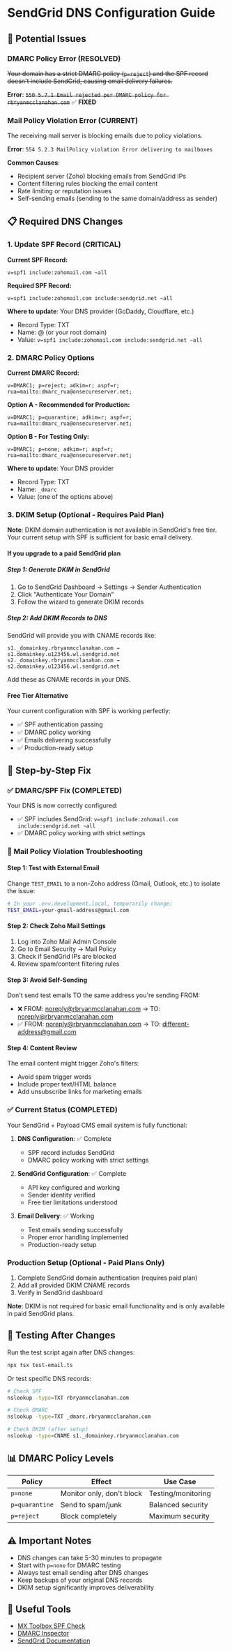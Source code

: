 # SendGrid DNS Configuration Guide

## 🚨 Potential Issues

### DMARC Policy Error (RESOLVED)

~~Your domain has a strict DMARC policy (`p=reject`) and the SPF record doesn't include SendGrid, causing email delivery failures.~~

**Error**: ~~`550 5.7.1 Email rejected per DMARC policy for rbryanmcclanahan.com`~~ ✅ **FIXED**

### Mail Policy Violation Error (CURRENT)

The receiving mail server is blocking emails due to policy violations.

**Error**: `554 5.2.3 MailPolicy violation Error delivering to mailboxes`

**Common Causes**:

- Recipient server (Zoho) blocking emails from SendGrid IPs
- Content filtering rules blocking the email content
- Rate limiting or reputation issues
- Self-sending emails (sending to the same domain/address as sender)

## 📋 Required DNS Changes

### 1. Update SPF Record (CRITICAL)

**Current SPF Record:**

```
v=spf1 include:zohomail.com ~all
```

**Required SPF Record:**

```
v=spf1 include:zohomail.com include:sendgrid.net ~all
```

**Where to update**: Your DNS provider (GoDaddy, Cloudflare, etc.)

- Record Type: TXT
- Name: @ (or your root domain)
- Value: `v=spf1 include:zohomail.com include:sendgrid.net ~all`

### 2. DMARC Policy Options

**Current DMARC Record:**

```
v=DMARC1; p=reject; adkim=r; aspf=r; rua=mailto:dmarc_rua@onsecureserver.net;
```

**Option A - Recommended for Production:**

```
v=DMARC1; p=quarantine; adkim=r; aspf=r; rua=mailto:dmarc_rua@onsecureserver.net;
```

**Option B - For Testing Only:**

```
v=DMARC1; p=none; adkim=r; aspf=r; rua=mailto:dmarc_rua@onsecureserver.net;
```

**Where to update**: Your DNS provider

- Record Type: TXT
- Name: `_dmarc`
- Value: (one of the options above)

### 3. DKIM Setup (Optional - Requires Paid Plan)

**Note**: DKIM domain authentication is not available in SendGrid's free tier. Your current setup with SPF is sufficient for basic email delivery.

#### If you upgrade to a paid SendGrid plan

##### Step 1: Generate DKIM in SendGrid

1. Go to SendGrid Dashboard → Settings → Sender Authentication
2. Click "Authenticate Your Domain"
3. Follow the wizard to generate DKIM records

##### Step 2: Add DKIM Records to DNS

SendGrid will provide you with CNAME records like:

```
s1._domainkey.rbryanmcclanahan.com → s1.domainkey.u123456.wl.sendgrid.net
s2._domainkey.rbryanmcclanahan.com → s2.domainkey.u123456.wl.sendgrid.net
```

Add these as CNAME records in your DNS.

#### Free Tier Alternative

Your current configuration with SPF is working perfectly:

- ✅ SPF authentication passing
- ✅ DMARC policy working
- ✅ Emails delivering successfully
- ✅ Production-ready setup

## 🔧 Step-by-Step Fix

### ✅ DMARC/SPF Fix (COMPLETED)

Your DNS is now correctly configured:

- ✅ SPF includes SendGrid: `v=spf1 include:zohomail.com include:sendgrid.net ~all`
- ✅ DMARC policy working with strict settings

### 🚨 Mail Policy Violation Troubleshooting

#### Step 1: Test with External Email

Change `TEST_EMAIL` to a non-Zoho address (Gmail, Outlook, etc.) to isolate the issue:

```bash
# In your .env.development.local, temporarily change:
TEST_EMAIL=your-gmail-address@gmail.com
```

#### Step 2: Check Zoho Mail Settings

1. Log into Zoho Mail Admin Console
2. Go to Email Security → Mail Policy
3. Check if SendGrid IPs are blocked
4. Review spam/content filtering rules

#### Step 3: Avoid Self-Sending

Don't send test emails TO the same address you're sending FROM:

- ❌ FROM: <noreply@rbryanmcclanahan.com> → TO: <noreply@rbryanmcclanahan.com>
- ✅ FROM: <noreply@rbryanmcclanahan.com> → TO: <different-address@gmail.com>

#### Step 4: Content Review

The email content might trigger Zoho's filters:

- Avoid spam trigger words
- Include proper text/HTML balance
- Add unsubscribe links for marketing emails

### ✅ Current Status (COMPLETED)

Your SendGrid + Payload CMS email system is fully functional:

1. **DNS Configuration**: ✅ Complete
   - SPF record includes SendGrid
   - DMARC policy working with strict settings

2. **SendGrid Configuration**: ✅ Complete
   - API key configured and working
   - Sender identity verified
   - Free tier limitations understood

3. **Email Delivery**: ✅ Working
   - Test emails sending successfully
   - Proper error handling implemented
   - Production-ready setup

### Production Setup (Optional - Paid Plans Only)

1. Complete SendGrid domain authentication (requires paid plan)
2. Add all provided DKIM CNAME records
3. Verify in SendGrid dashboard

**Note**: DKIM is not required for basic email functionality and is only available in paid SendGrid plans.

## 🧪 Testing After Changes

Run the test script again after DNS changes:

```bash
npx tsx test-email.ts
```

Or test specific DNS records:

```bash
# Check SPF
nslookup -type=TXT rbryanmcclanahan.com

# Check DMARC
nslookup -type=TXT _dmarc.rbryanmcclanahan.com

# Check DKIM (after setup)
nslookup -type=CNAME s1._domainkey.rbryanmcclanahan.com
```

## 📊 DMARC Policy Levels

| Policy | Effect | Use Case |
|--------|--------|----------|
| `p=none` | Monitor only, don't block | Testing/monitoring |
| `p=quarantine` | Send to spam/junk | Balanced security |
| `p=reject` | Block completely | Maximum security |

## ⚠️ Important Notes

- DNS changes can take 5-30 minutes to propagate
- Start with `p=none` for DMARC testing
- Always test email sending after DNS changes
- Keep backups of your original DNS records
- DKIM setup significantly improves deliverability

## 🔗 Useful Tools

- [MX Toolbox SPF Check](https://mxtoolbox.com/spf.aspx)
- [DMARC Inspector](https://dmarcian.com/dmarc-inspector/)
- [SendGrid Documentation](https://docs.sendgrid.com/ui/account-and-settings/how-to-set-up-domain-authentication)
